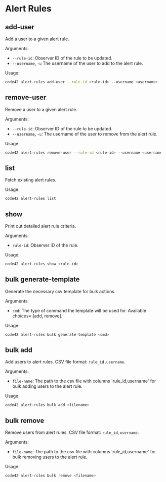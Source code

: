 # Alert Rules

## add-user

Add a user to a given alert rule.

Arguments:
* `--rule-id`: Observer ID of the rule to be updated.
* `--username`, `-u` The username of the user to add to the alert rule.

Usage:
```bash
code42 alert-rules add-user --rule-id <rule-id> --username <username>
```

##  remove-user

Remove a user to a given alert rule.

Arguments:
* `--rule-id`: Observer ID of the rule to be updated.
* `--username`, `-u`: The username of the user to remove from the alert rule.

Usage:
```bash
code42 alert-rules remove-user --rule-id <rule-id> --username <username>
```

## list

Fetch existing alert rules.

Usage:
```bash
code42 alert-rules list
```

## show

Print out detailed alert rule criteria.

Arguments:
* `rule-id`: Observer ID of the rule.

Usage:
```bash
code42 alert-rules show <rule-id>
```

## bulk generate-template

Generate the necessary csv template for bulk actions.

Arguments:
* `cmd`: The type of command the template will be used for. Available choices= [add, remove].

Usage:
```bash
code42 alert-rules bulk generate-template <cmd>
```

## bulk add

Add users to alert rules. CSV file format: `rule_id,username`.

Arguments:
* `file-name`: The path to the csv file with columns 'rule_id,username' for bulk adding users to the alert rule.

Usage:
```bash
code42 alert-rules bulk add <filename>
```

## bulk remove

Remove users from alert rules. CSV file format: `rule_id,username`.

Arguments:
* `file-name`: The path to the csv file with columns 'rule_id,username' for bulk removing users to the alert rule.

Usage:
```bash
code42 alert-rules bulk remove <filename>
```
